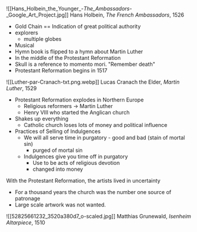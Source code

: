![[Hans_Holbein_the_Younger_-_The_Ambassadors_-_Google_Art_Project.jpg]]
Hans Holbein, *The French Ambassadors*, 1526
- Gold Chain == Indication of great political authority
- explorers
	- multiple globes 
- Musical
- Hymn book is flipped to a hymn about Martin Luther
- In the middle of the Protestant Reformation
- Skull is a reference to momento mori. "Remember death"
- Protestant Reformation begins in 1517

![[Luther-par-Cranach-txt.png.webp]]
Lucas Cranach the Elder, *Martin Luther*, 1529
- Protestant Reformation explodes in Northern Europe
	- Religious reformers -> Martin Luther
	- Henry VIII who started the Anglican church
- Shakes up everything
	- Catholic church loses lots of money and political influence
- Practices of Selling of Indulgences
	- We will all serve time in purgatory - good and bad (stain of mortal sin)
		- purged of mortal sin
	- Indulgences give you time off in purgatory
		- Use to be acts of religious devotion
		- changed into money

With the Protestant Reformation, the artists lived in uncertainty
- For a thousand years the church was the number one source of patronage
- Large scale artwork was not wanted.

![[52825661232_3520a380d7_o-scaled.jpg]]
Matthias Grunewald, *Isenheim Altarpiece*, 1510
